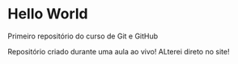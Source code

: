 # Hello World
 Primeiro repositório do curso de Git e GitHub

Repositório criado durante uma aula ao vivo!
ALterei direto no site!
